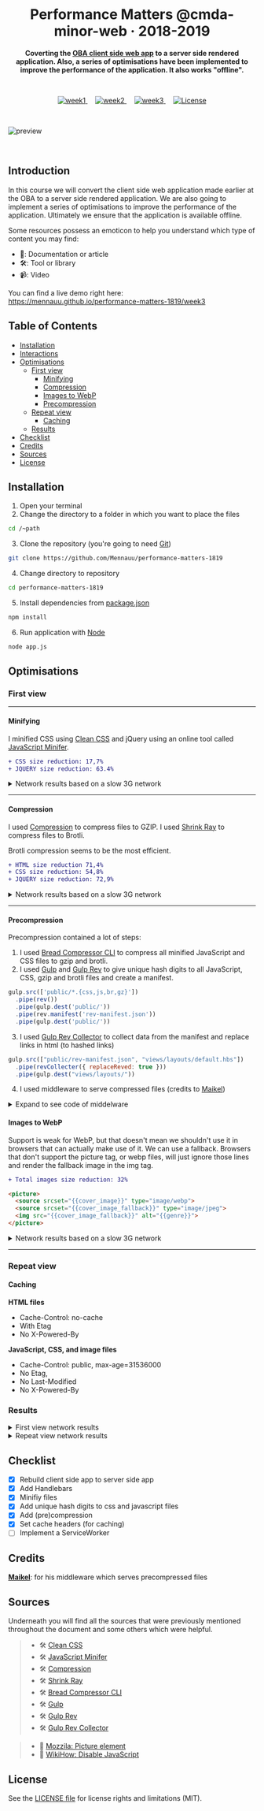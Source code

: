 <h1 align="center">Performance Matters @cmda-minor-web · 2018-2019</h1>

<p align="center"><b>Coverting the <a href="https://github.com/Mennauu/project-1-1819" target="_blank">OBA client side web app</a> to a server side rendered application. Also, a series of optimisations have been implemented to improve the performance of the application. It also works "offline".</b>
</p>

<br>

<p align="center">
  <a href="https://github.com/Mennauu/performance-matters-1819/tree/master/week1">
    <img src="https://img.shields.io/badge/week-1-brightgreen.svg?style=flat-square" alt="week1">
  </a>
  &nbsp;&nbsp;&nbsp;
  <a href="https://github.com/Mennauu/performance-matters-1819/tree/master/week2">
    <img src="https://img.shields.io/badge/week-2-red.svg?style=flat-square" alt="week2">
  </a>
  &nbsp;&nbsp;&nbsp;
  <a href="https://github.com/Mennauu/performance-matters-1819/tree/master/week3">
    <img src="https://img.shields.io/badge/week-3-red.svg?style=flat-square" alt="week3">
  </a>
  &nbsp;&nbsp;&nbsp;
  <a href="https://github.com/Mennauu/web-app-from-scratch-18-19/blob/master/LICENSE">
    <img src="https://img.shields.io/badge/license-MIT-brightgreen.svg?style=flat-square" alt="License">
  </a>
</p> 

<br>

![preview](readme-assets/preview.png)

<br>

<!-- ☝️ replace this description with a description of your own work -->
## Introduction
In this course we will convert the client side web application made earlier at the OBA to a server side rendered application. We are also going to implement a series of optimisations to improve the performance of the application. Ultimately we ensure that the application is available offline.

Some resources possess an emoticon to help you understand which type of content you may find:

- 📖: Documentation or article
- 🛠: Tool or library
- 📹: Video

You can find a live demo right here: https://mennauu.github.io/performance-matters-1819/week3

<!-- Maybe a table of contents here? 📚 -->
## Table of Contents

- [Installation](#installation)
- [Interactions](#interactions)
- [Optimisations](#data)
  - [First view](#first-view)
    - [Minifying](#minifying)
    - [Compression](#compression)
    - [Images to WebP](#images-to-webp)
    - [Precompression](#precompression)
  - [Repeat view](#repeat-view)
    - [Caching](#caching)
  - [Results](#results)
- [Checklist](#checklist)
- [Credits](#credits)
- [Sources](#sources)
- [License](#license)

<!-- How about a section that describes how to install this project? 🤓 -->
## Installation
1. Open your terminal
2. Change the directory to a folder in which you want to place the files
```bash
cd /~path
```
3. Clone the repository (you're going to need [Git](https://www.linode.com/docs/development/version-control/how-to-install-git-on-linux-mac-and-windows/))
```bash
git clone https://github.com/Mennauu/performance-matters-1819
```
4. Change directory to repository
```bash
cd performance-matters-1819
```
5. Install dependencies from [package.json](https://github.com/Mennauu/performance-matters-1819/blob/master/week2/package.json)
```bash
npm install
```
6. Run application with [Node](https://nodejs.org/en/)
```bash
node app.js
```

## Optimisations

### First view
___

#### Minifying
I minified CSS using [Clean CSS](https://www.npmjs.com/package/clean-css) and jQuery using an online tool called [JavaScript Minifer](https://javascript-minifier.com/).

```diff
+ CSS size reduction: 17,7%
+ JQUERY size reduction: 63.4%
```
<details>
  <summary>Network results based on a slow 3G network</summary>
<br>

**Not minified**
```
CSS: Size 1.7 KB | Time 2.25s
JQUERY: Size: 66.9 KB | Time 3.65s
```

**Minified**
```
Size: 1.4 KB | Time: 2.08s
jQUERY: 24.5 KB | Time 2.78s
```
</details>

___

#### Compression
I used [Compression](https://www.npmjs.com/package/compression) to compress files to GZIP. I used [Shrink Ray](https://www.npmjs.com/package/shrink-ray) to compress files to Brotli.

Brotli compression seems to be the most efficient.
```diff
+ HTML size reduction 71,4%
+ CSS size reduction: 54,8%
+ JQUERY size reduction: 72,9%
```
<details>
  <summary>Network results based on a slow 3G network</summary>
<br>

**Without compression**
```
HTML: Size 4.2 KB | Time 2.09s
CSS: Size 3.1 KB | Time 2.27s
JQUERY: Size 247 KB | Time 8.14s

28 requests | 1326 KB transferred | Finish 15.31s | DOMContentLoaded: 12.34s | Load 13.29s
```

**With Gzip (no jQuery)**
```
HTML: Size 1.2 KB | Time 2.01s
CSS: Size 1.4 KB | Time 2.04s

27 requests | 105 KB transferred | Finish 13.40s | DOMContentLoaded: 2.06s | Load 11.38s
```

**With Brotli**
```
HTML: Size 1.0 KB | Time 2.01s
CSS: Size 1.4 KB | Time 2.03s
JQUERY: Size: 66.9 KB | Time 3.65s

28 requests | 138 KB transferred | Finish 14.41s | DOMContentLoaded: 6.18s | Load 12.39s
```
</details>

___

#### Precompression
Precompression contained a lot of steps:

1. I used [Bread Compressor CLI](https://www.npmjs.com/package/bread-compressor-cli) to compress all minified JavaScript and CSS files to gzip and brotli.
2. I used [Gulp](https://www.npmjs.com/package/gulp) and [Gulp Rev](https://www.npmjs.com/package/gulp-rev) to give unique hash digits to all JavaScript, CSS, gzip and brotli files and create a manifest.
```javascript
gulp.src(['public/*.{css,js,br,gz}'])
  .pipe(rev())
  .pipe(gulp.dest('public/'))
  .pipe(rev.manifest('rev-manifest.json'))
  .pipe(gulp.dest('public/'))
```
3. I used [Gulp Rev Collector](https://www.npmjs.com/package/gulp-rev-collector) to collect data from the manifest and replace links in html (to hashed links)

```javascript
gulp.src(["public/rev-manifest.json", "views/layouts/default.hbs"])
  .pipe(revCollecter({ replaceReved: true }))
  .pipe(gulp.dest("views/layouts/"))
```
4. I used middleware to serve compressed files (credits to [Maikel](https://github.com/Maikxx))
<details>
  <summary>Expand to see code of middelware</summary>

```javascript
app.get(['*.js', '*.css'], (req, res, next) => {
  const encoding = req.headers['accept-encoding']
  const extensionIndex = req.originalUrl.lastIndexOf('.')
  const extension = req.originalUrl.slice(extensionIndex)

  if (encoding && encoding.includes('br')) {
    req.url = `${req.url}.br`
    res.set('Content-Encoding', 'br')
  } else if (encoding && encoding.includes('gzip')) {
    req.url = `${req.url}.gz`
    res.set('Content-Encoding', 'gzip')
  }

  res.set('Content-Type', extension === '.js' ? 'text/javascript' : 'text/css')
  next()
})
```
</details>


#### Images to WebP
Support is weak for WebP, but that doesn't mean we shouldn't use it in browsers that can actually make use of it. We can use a fallback. Browsers that don't support the picture tag, or webp files, will just ignore those lines and render the fallback image in the img tag.
```diff
+ Total images size reduction: 32%
```

```html
<picture>
  <source srcset="{{cover_image}}" type="image/webp">
  <source srcset="{{cover_image_fallback}}" type="image/jpeg">
  <img src="{{cover_image_fallback}}" alt="{{genre}}">
</picture>
```

<details>
  <summary>Network results based on a slow 3G network</summary>
<br>

**Jpeg**

![jpeg test results](readme-assets/jpeg.png)

**WebP**

![webp test results](readme-assets/webp.png)

</details>

___

### Repeat view

#### Caching
**HTML files**
* Cache-Control: no-cache
* With Etag
* No X-Powered-By

**JavaScript, CSS, and image files** 
* Cache-Control: public, max-age=31536000
* No Etag, 
* No Last-Modified
* No X-Powered-By

### Results
<details>
  <summary>First view network results</summary>

![first view](readme-assets/first-view.png)

</details>

<details>
  <summary>Repeat view network results</summary>

![repeat view](readme-assets/repeat-view.png)

</details>


<!-- ## Notes (This will be removed)

HET BUILDEN VAN DE HELE APP VIA NPM

- Minification
- file revisioning (rev-manifest)
- Brotli ipv GZIP
- precompression (Static site)
- img revision tag (304 - 200)
- srcset and sizes attributes 
- Picture html tag (client hints) - webp met fallbacks
- Resource hints
- DNS-PREFETCH
- link preconnect, prefetch, preload, prerender
- font subsetting
- font rendering controls (font-display: swap)
- Reflow verminderen door op de fallback font line-height en letter-spacing te plaatsen (Font style Matcher)
- fontFaceObserver (add class async (after font is loaded)) with a cookie and class
- Defer, async scripts
- Je kan styles asynchroon inladen (LoadCSS)
- Critical CSS - minimum css nodig (lijn trekken) -->

<!-- Maybe a checklist of done stuff and stuff still on your wishlist? ✅ -->
## Checklist
- [x] Rebuild client side app to server side app
- [x] Add Handlebars
- [x] Minifiy files
- [X] Add unique hash digits to css and javascript files
- [X] Add (pre)compression
- [X] Set cache headers (for caching)
- [ ] Implement a ServiceWorker

<!-- Maybe someone helped me 🤔-->
## Credits

**[Maikel](https://github.com/Maikxx)**: for his middleware which serves precompressed files

<!-- Maybe I used some awesome sources that I can mention 🤔-->
## Sources
Underneath you will find all the sources that were previously mentioned throughout the document and some others which were helpful.

> * 🛠 [Clean CSS](https://www.npmjs.com/package/clean-css)
> * 🛠 [JavaScript Minifer](https://javascript-minifier.com/)
> * 🛠 [Compression](https://www.npmjs.com/package/compression)
> * 🛠 [Shrink Ray](https://www.npmjs.com/package/shrink-ray)
> * 🛠 [Bread Compressor CLI](https://www.npmjs.com/package/bread-compressor-cli)
> * 🛠 [Gulp](https://www.npmjs.com/package/gulp) 
> * 🛠 [Gulp Rev](https://www.npmjs.com/package/gulp-rev)
> * 🛠 [Gulp Rev Collector](https://www.npmjs.com/package/gulp-rev-collector)

> * 📖 [Mozzila: Picture element](https://developer.mozilla.org/en-US/docs/Web/HTML/Element/picture)
> * 📖 [WikiHow: Disable JavaScript](https://www.wikihow.com/Disable-JavaScript)

<!-- How about a license here? 📜 (or is it a licence?) 🤷 -->
## License 
See the [LICENSE file](https://github.com/Mennauu/web-app-from-scratch-18-19/blob/master/LICENSE) for license rights and limitations (MIT).
